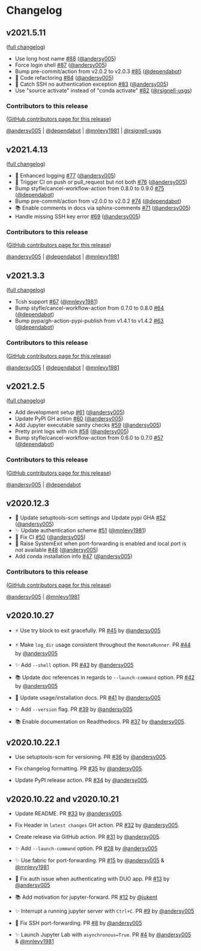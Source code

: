 # Changelog

## v2021.5.11

([full changelog](https://github.com/NCAR/jupyter-forward/compare/69debd1e535f5089c7236ce254c052d31ebf4a55...caf320d95fffcb89b623bd211a9664b98c821ff1))

- Use long host name [#88](https://github.com/NCAR/jupyter-forward/pull/88) ([@andersy005](https://github.com/andersy005))
- Force login shell [#87](https://github.com/NCAR/jupyter-forward/pull/87) ([@andersy005](https://github.com/andersy005))
- Bump pre-commit/action from v2.0.2 to v2.0.3 [#85](https://github.com/NCAR/jupyter-forward/pull/85) ([@dependabot](https://github.com/dependabot))
- 🔨 Code refactoring [#84](https://github.com/NCAR/jupyter-forward/pull/84) ([@andersy005](https://github.com/andersy005))
- 🐛 Catch SSH no authentication exception [#83](https://github.com/NCAR/jupyter-forward/pull/83) ([@andersy005](https://github.com/andersy005))
- Use "source activate" instead of "conda activate" [#82](https://github.com/NCAR/jupyter-forward/pull/82) ([@rsignell-usgs](https://github.com/rsignell-usgs))

### Contributors to this release

([GitHub contributors page for this release](https://github.com/NCAR/jupyter-forward/graphs/contributors?from=2021-04-14&to=2021-05-12&type=c))

[@andersy005](https://github.com/search?q=repo%3ANCAR%2Fjupyter-forward+involves%3Aandersy005+updated%3A2021-04-14..2021-05-12&type=Issues) | [@dependabot](https://github.com/search?q=repo%3ANCAR%2Fjupyter-forward+involves%3Adependabot+updated%3A2021-04-14..2021-05-12&type=Issues) | [@mnlevy1981](https://github.com/search?q=repo%3ANCAR%2Fjupyter-forward+involves%3Amnlevy1981+updated%3A2021-04-14..2021-05-12&type=Issues) | [@rsignell-usgs](https://github.com/search?q=repo%3ANCAR%2Fjupyter-forward+involves%3Arsignell-usgs+updated%3A2021-04-14..2021-05-12&type=Issues)

## v2021.4.13

([full changelog](https://github.com/NCAR/jupyter-forward/compare/20096779c4d562fcd096b6b09b91ccc8b0851146...9916ccb95419751977decb15d22ee7986470cb67))

- 🔨 Enhanced logging [#77](https://github.com/NCAR/jupyter-forward/pull/77) ([@andersy005](https://github.com/andersy005))
- 👷 Trigger CI on push or pull_request but not both [#76](https://github.com/NCAR/jupyter-forward/pull/76) ([@andersy005](https://github.com/andersy005))
- Bump styfle/cancel-workflow-action from 0.8.0 to 0.9.0 [#75](https://github.com/NCAR/jupyter-forward/pull/75) ([@dependabot](https://github.com/dependabot))
- Bump pre-commit/action from v2.0.0 to v2.0.2 [#74](https://github.com/NCAR/jupyter-forward/pull/74) ([@dependabot](https://github.com/dependabot))
- 📚 Enable comments in docs via sphinx-comments [#71](https://github.com/NCAR/jupyter-forward/pull/71) ([@andersy005](https://github.com/andersy005))
- Handle missing SSH key error [#69](https://github.com/NCAR/jupyter-forward/pull/69) ([@andersy005](https://github.com/andersy005))

### Contributors to this release

([GitHub contributors page for this release](https://github.com/NCAR/jupyter-forward/graphs/contributors?from=2021-03-03&to=2021-04-14&type=c))

[@andersy005](https://github.com/search?q=repo%3ANCAR%2Fjupyter-forward+involves%3Aandersy005+updated%3A2021-03-03..2021-04-14&type=Issues) | [@dependabot](https://github.com/search?q=repo%3ANCAR%2Fjupyter-forward+involves%3Adependabot+updated%3A2021-03-03..2021-04-14&type=Issues) | [@mnlevy1981](https://github.com/search?q=repo%3ANCAR%2Fjupyter-forward+involves%3Amnlevy1981+updated%3A2021-03-03..2021-04-14&type=Issues)

## v2021.3.3

([full changelog](https://github.com/NCAR/jupyter-forward/compare/27dc14741783911c078213c351732fccbb1f6561...a2847f88c718a8f9cc54ab6a75a4cc70121fbda2))

- Tcsh support [#67](https://github.com/NCAR/jupyter-forward/pull/67) ([@mnlevy1981](https://github.com/mnlevy1981))
- Bump styfle/cancel-workflow-action from 0.7.0 to 0.8.0 [#64](https://github.com/NCAR/jupyter-forward/pull/64) ([@dependabot](https://github.com/dependabot))
- Bump pypa/gh-action-pypi-publish from v1.4.1 to v1.4.2 [#63](https://github.com/NCAR/jupyter-forward/pull/63) ([@dependabot](https://github.com/dependabot))

### Contributors to this release

([GitHub contributors page for this release](https://github.com/NCAR/jupyter-forward/graphs/contributors?from=2021-02-06&to=2021-03-03&type=c))

[@andersy005](https://github.com/search?q=repo%3ANCAR%2Fjupyter-forward+involves%3Aandersy005+updated%3A2021-02-06..2021-03-03&type=Issues) | [@dependabot](https://github.com/search?q=repo%3ANCAR%2Fjupyter-forward+involves%3Adependabot+updated%3A2021-02-06..2021-03-03&type=Issues) | [@mnlevy1981](https://github.com/search?q=repo%3ANCAR%2Fjupyter-forward+involves%3Amnlevy1981+updated%3A2021-02-06..2021-03-03&type=Issues)

## v2021.2.5

([full changelog](https://github.com/NCAR/jupyter-forward/compare/54b2fee0316cd9edf6d3957805b77f515b3fe5b5...4e9951b1f38b81dd5c12fc8db15205fc082f1b58))

- Add development setup [#61](https://github.com/NCAR/jupyter-forward/pull/61) ([@andersy005](https://github.com/andersy005))
- Update PyPI GH action [#60](https://github.com/NCAR/jupyter-forward/pull/60) ([@andersy005](https://github.com/andersy005))
- Add Jupyter executable sanity checks [#59](https://github.com/NCAR/jupyter-forward/pull/59) ([@andersy005](https://github.com/andersy005))
- Pretty print logs with rich [#58](https://github.com/NCAR/jupyter-forward/pull/58) ([@andersy005](https://github.com/andersy005))
- Bump styfle/cancel-workflow-action from 0.6.0 to 0.7.0 [#57](https://github.com/NCAR/jupyter-forward/pull/57) ([@dependabot](https://github.com/dependabot))

### Contributors to this release

([GitHub contributors page for this release](https://github.com/NCAR/jupyter-forward/graphs/contributors?from=2020-12-04&to=2021-02-06&type=c))

[@andersy005](https://github.com/search?q=repo%3ANCAR%2Fjupyter-forward+involves%3Aandersy005+updated%3A2020-12-04..2021-02-06&type=Issues) | [@dependabot](https://github.com/search?q=repo%3ANCAR%2Fjupyter-forward+involves%3Adependabot+updated%3A2020-12-04..2021-02-06&type=Issues)

## v2020.12.3

- 🔧 Update setuptools-scm settings and Update pypi GHA [#52](https://github.com/NCAR/jupyter-forward/pull/52) ([@andersy005](https://github.com/andersy005))
- ✨ Update authentication scheme [#51](https://github.com/NCAR/jupyter-forward/pull/51) ([@mnlevy1981](https://github.com/mnlevy1981))
- 💚 Fix CI [#50](https://github.com/NCAR/jupyter-forward/pull/50) ([@andersy005](https://github.com/andersy005))
- 🐛 Raise SystemExit when port-forwarding is enabled and local port is not available [#48](https://github.com/NCAR/jupyter-forward/pull/48) ([@andersy005](https://github.com/andersy005))
- Add conda installation info [#47](https://github.com/NCAR/jupyter-forward/pull/47) ([@andersy005](https://github.com/andersy005))

### Contributors to this release

([GitHub contributors page for this release](https://github.com/NCAR/jupyter-forward/graphs/contributors?from=2020-10-28&to=2020-12-03&type=c))

[@andersy005](https://github.com/search?q=repo%3ANCAR%2Fjupyter-forward+involves%3Aandersy005+updated%3A2020-10-28..2020-12-03&type=Issues) | [@mnlevy1981](https://github.com/search?q=repo%3ANCAR%2Fjupyter-forward+involves%3Amnlevy1981+updated%3A2020-10-28..2020-12-03&type=Issues)

## v2020.10.27

- ⚡ Use try block to exit gracefully. PR [#45](https://github.com/NCAR/jupyter-forward/pull/45) by [@andersy005](https://github.com/andersy005)

- ⚡ Make `log_dir` usage consistent throughout the `RemoteRunner`. PR [#44](https://github.com/NCAR/jupyter-forward/pull/44) by [@andersy005](https://github.com/andersy005)

- ✨ Add `--shell` option. PR [#43](https://github.com/NCAR/jupyter-forward/pull/43) by [@andersy005](https://github.com/andersy005)

- 📚 Update doc references in regards to `--launch-command` option. PR [#42](https://github.com/NCAR/jupyter-forward/pull/42) by [@andersy005](https://github.com/andersy005)

- 📝 Update usage/installation docs. PR [#41](https://github.com/NCAR/jupyter-forward/pull/41) by [@andersy005](https://github.com/andersy005)

- ✨ Add `--version` flag. PR [#39](https://github.com/NCAR/jupyter-forward/pull/39) by [@andersy005](https://github.com/andersy005)

- 📚 Enable documentation on Readthedocs. PR [#37](https://github.com/NCAR/jupyter-forward/pull/37) by [@andersy005](https://github.com/andersy005).

## v2020.10.22.1

- Use setuptools-scm for versioning. PR [#36](https://github.com/NCAR/jupyter-forward/pull/36) by [@andersy005](https://github.com/andersy005).

- Fix changelog formatting. PR [#35](https://github.com/NCAR/jupyter-forward/pull/35) by [@andersy005](https://github.com/andersy005).

- Update PyPI release action. PR [#34](https://github.com/NCAR/jupyter-forward/pull/34) by [@andersy005](https://github.com/andersy005).

## v2020.10.22 and v2020.10.21

- Update README. PR [#33](https://github.com/NCAR/jupyter-forward/pull/33) by [@andersy005](https://github.com/andersy005).

- Fix Header in `latest changes` GH action. PR [#32](https://github.com/NCAR/jupyter-forward/pull/32) by [@andersy005](https://github.com/andersy005).

- Create release via GitHub action. PR [#31](https://github.com/NCAR/jupyter-forward/pull/31) by [@andersy005](https://github.com/andersy005).

- ✨ Add `--launch-command` option. PR [#28](https://github.com/NCAR/jupyter-forward/pull/28) by [@andersy005](https://github.com/andersy005)

- ✨ Use fabric for port-forwarding. PR [#15](https://github.com/NCAR/jupyter-forward/pull/15) by [@andersy005](https://github.com/andersy005) & [@mnlevy1981](https://github.com/mnlevy1981)

- 🐛 Fix auth issue when authenticating with DUO app. PR [#13](https://github.com/NCAR/jupyter-forward/pull139) by [@andersy005](https://github.com/andersy005)

- 📚 Add motivation for jupyter-forward. PR [#12](https://github.com/NCAR/jupyter-forward/pull/12) by [@jukent](https://github.com/jukent)

- ✨ Interrupt a running jupyter server with `Ctrl+C`. PR [#9](https://github.com/NCAR/jupyter-forward/pull/9) by [@andersy005](https://github.com/andersy005)

- 🐛 Fix SSH port-forwarding. PR [#8](https://github.com/NCAR/jupyter-forward/pull/8) by [@andersy005](https://github.com/andersy005)

- ✨ Launch Jupyter Lab with `asynchronous=True`. PR [#4](https://github.com/NCAR/jupyter-forward/pull/4) by [@andersy005](https://github.com/andersy005) & [@mnlevy1981](https://github.com/mnlevy1981)
